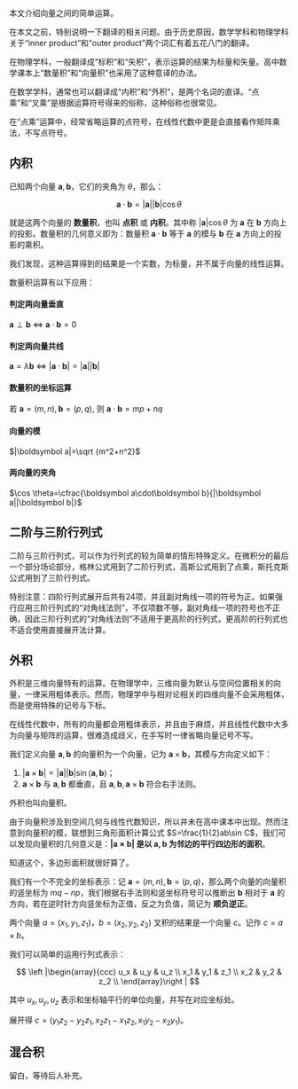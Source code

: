 本文介绍向量之间的简单运算。

在本文之前，特别说明一下翻译的相关问题。由于历史原因，数学学科和物理学科关于“inner product”和“outer product”两个词汇有着五花八门的翻译。

在物理学科，一般翻译成“标积”和“矢积”，表示运算的结果为标量和矢量。高中数学课本上“数量积”和“向量积”也采用了这种意译的办法。

在数学学科，通常也可以翻译成“内积”和“外积”，是两个名词的直译。“点乘”和“叉乘”是根据运算符号得来的俗称，这种俗称也很常见。

在“点乘”运算中，经常省略运算的点符号，在线性代数中更是会直接看作矩阵乘法，不写点符号。

## 内积

已知两个向量 $\boldsymbol a,\boldsymbol b$，它们的夹角为 $\theta$，那么：

$$
\boldsymbol a \cdot \boldsymbol b=|\boldsymbol a||\boldsymbol b|\cos \theta
$$

就是这两个向量的 **数量积**，也叫 **点积** 或 **内积**。其中称 $|\boldsymbol a|\cos \theta$ 为 $\boldsymbol a$ 在 $\boldsymbol b$ 方向上的投影。数量积的几何意义即为：数量积 $\boldsymbol a \cdot \boldsymbol b$ 等于 $\boldsymbol a$ 的模与 $\boldsymbol b$ 在 $\boldsymbol a$ 方向上的投影的乘积。

我们发现，这种运算得到的结果是一个实数，为标量，并不属于向量的线性运算。

数量积运算有以下应用：

#### 判定两向量垂直

$\boldsymbol a \perp \boldsymbol b$ $\iff$ $\boldsymbol a\cdot \boldsymbol b=0$

#### 判定两向量共线

$\boldsymbol a = \lambda \boldsymbol b$ $\iff$ $|\boldsymbol a\cdot \boldsymbol b|=|\boldsymbol a||\boldsymbol b|$

#### 数量积的坐标运算

若 $\boldsymbol a=(m,n),\boldsymbol b=(p,q),$ 则 $\boldsymbol a\cdot \boldsymbol b=mp+nq$

#### 向量的模

$|\boldsymbol a|=\sqrt {m^2+n^2}$

#### 两向量的夹角

$\cos \theta=\cfrac{\boldsymbol a\cdot\boldsymbol b}{|\boldsymbol a||\boldsymbol b|}$

## 二阶与三阶行列式

二阶与三阶行列式，可以作为行列式的较为简单的情形特殊定义。在微积分的最后一个部分场论部分，格林公式用到了二阶行列式，高斯公式用到了点乘，斯托克斯公式用到了三阶行列式。

特别注意：四阶行列式展开后共有24项，并且副对角线一项的符号为正。如果强行应用三阶行列式的“对角线法则”，不仅项数不够，副对角线一项的符号也不正确，因此三阶行列式的“对角线法则”不适用于更高阶的行列式，更高阶的行列式也不适合使用直接展开法计算。

## 外积

外积是三维向量特有的运算。在物理学中，三维向量为默认与空间位置相关的向量，一律采用粗体表示。然而，物理学中与相对论相关的四维向量不会采用粗体，而是使用特殊的记号与下标。

在线性代数中，所有的向量都会用粗体表示，并且由于麻烦，并且线性代数中大多为向量与矩阵的运算，很难造成歧义，在手写时一律省略向量记号不写。

我们定义向量 $\boldsymbol a,\boldsymbol b$ 的向量积为一个向量，记为 $\boldsymbol a\times \boldsymbol b$，其模与方向定义如下：

1. $|\boldsymbol a\times \boldsymbol b|=|\boldsymbol a||\boldsymbol b|\sin \langle \boldsymbol a,\boldsymbol b\rangle$；
2. $\boldsymbol a\times \boldsymbol b$ 与 $\boldsymbol a,\boldsymbol b$ 都垂直，且 $\boldsymbol a,\boldsymbol b,\boldsymbol a\times \boldsymbol b$ 符合右手法则。

外积也叫向量积。

由于向量积涉及到空间几何与线性代数知识，所以并未在高中课本中出现。然而注意到向量积的模，联想到三角形面积计算公式 $S=\frac{1}{2}ab\sin C$，我们可以发现向量积的几何意义是：**$|\boldsymbol a\times \boldsymbol b|$ 是以 $\boldsymbol a,\boldsymbol b$ 为邻边的平行四边形的面积**。

知道这个，多边形面积就很好算了。

我们有一个不完全的坐标表示：记 $\boldsymbol a=(m,n),\boldsymbol b=(p,q)$，那么两个向量的向量积的竖坐标为 $mq-np$，我们根据右手法则和竖坐标符号可以推断出 $\boldsymbol b$ 相对于 $\boldsymbol a$ 的方向，若在逆时针方向竖坐标为正值，反之为负值，简记为 **顺负逆正**。

两个向量 $a=(x_1,y_1,z_1)$，$b=(x_2,y_2,z_2)$ 叉积的结果是一个向量 $c$。记作 $c = a \times b$。

我们可以简单的运用行列式表示：

$$
\left |\begin{array}{ccc}
u_x & u_y   & u_z \\
x_1 & y_1 & z_1  \\
x_2 & y_2 & z_2 \\
\end{array}\right |
$$

其中 $u_x, u_y, u_z$ 表示和坐标轴平行的单位向量，并写在对应坐标处。

展开得 $c = (y_1z_2-y_2z_1,x_2z_1-x_1z_2,x_1y_2-x_2y_1)$。

## 混合积

留白，等待后人补充。